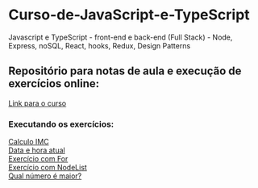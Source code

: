 # Curso-de-JavaScript-e-TypeScript
Javascript e TypeScript - front-end e back-end (Full Stack) - Node, Express, noSQL, React, hooks, Redux, Design Patterns

## Repositório para notas de aula e execução de exercícios online:

<a href="https://www.udemy.com/course/curso-de-javascript-moderno-do-basico-ao-avancado/">Link para o curso</a>

### Executando os exercícios:
<a href="https://maiconc137.github.io/Curso-de-JavaScript-e-TypeScript/exercicios/aula26/">Calculo IMC</a><br>
<a href="https://maiconc137.github.io/Curso-de-JavaScript-e-TypeScript/exercicios/aula30/">Data e hora atual</a><br>
<a href="https://maiconc137.github.io/Curso-de-JavaScript-e-TypeScript/exercicios/aula35/">Exercício com For</a><br>
<a href="https://maiconc137.github.io/Curso-de-JavaScript-e-TypeScript/exercicios/aula38/">Exercício com NodeList</a><br>
<a href="https://maiconc137.github.io/Curso-de-JavaScript-e-TypeScript/exercicios/aula40/">Qual número é maior?</a>
